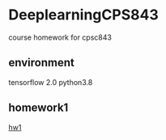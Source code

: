 # DeeplearningCPS843
course homework for cpsc843

## environment
tensorflow 2.0
python3.8
## homework1
[hw1](https://github.com/Gloriabhsfer/DeeplearningCPS843/tree/main/HW1)
